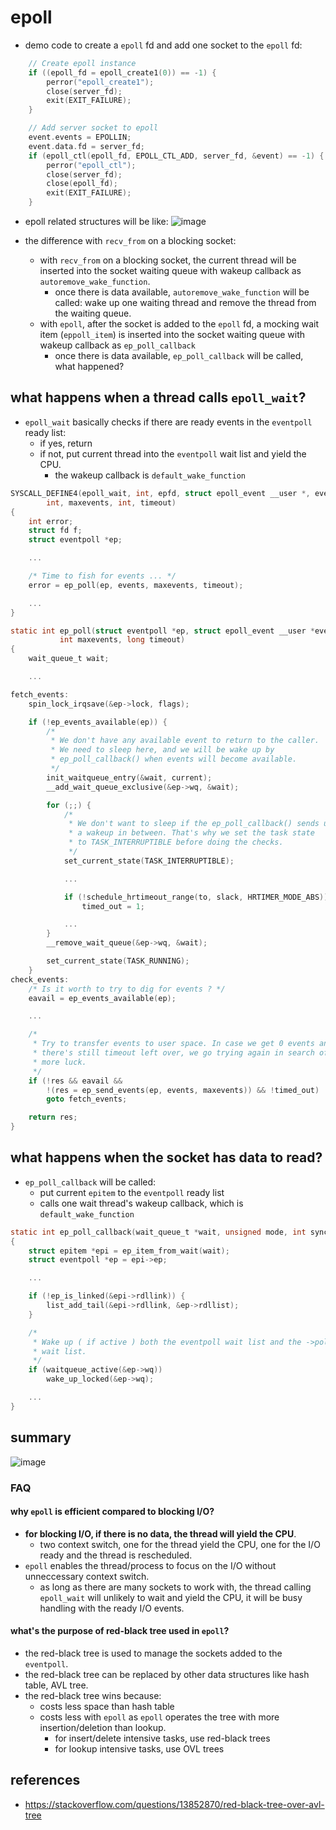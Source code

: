 # epoll
* demo code to create a `epoll` fd and add one socket to the `epoll` fd:
```c
    // Create epoll instance
    if ((epoll_fd = epoll_create1(0)) == -1) {
        perror("epoll_create1");
        close(server_fd);
        exit(EXIT_FAILURE);
    }

    // Add server socket to epoll
    event.events = EPOLLIN;
    event.data.fd = server_fd;
    if (epoll_ctl(epoll_fd, EPOLL_CTL_ADD, server_fd, &event) == -1) {
        perror("epoll_ctl");
        close(server_fd);
        close(epoll_fd);
        exit(EXIT_FAILURE);
    }
```
* epoll related structures will be like:
![image](https://github.com/user-attachments/assets/9d50b990-241f-4ba1-b402-15f80d03b988)

* the difference with `recv_from` on a blocking socket:
    * with `recv_from` on a blocking socket, the current thread will be inserted into the socket waiting queue with wakeup callback as `autoremove_wake_function`.
        * once there is data available, `autoremove_wake_function` will be called: wake up one waiting thread and remove the thread from the waiting queue.
    * with `epoll`, after the socket is added to the `epoll` fd, a mocking wait item (`eppoll_item`) is inserted into the socket waiting queue with wakeup callback as `ep_poll_callback`
        * once there is data available, `ep_poll_callback` will be called, what happened?

## what happens when a thread calls `epoll_wait`?
* `epoll_wait` basically checks if there are ready events in the `eventpoll` ready list:
	* if yes, return
	* if not, put current thread into the `eventpoll` wait list and yield the CPU.
 		* the wakeup callback is `default_wake_function`

```c
SYSCALL_DEFINE4(epoll_wait, int, epfd, struct epoll_event __user *, events,
		int, maxevents, int, timeout)
{
	int error;
	struct fd f;
	struct eventpoll *ep;

	...

	/* Time to fish for events ... */
	error = ep_poll(ep, events, maxevents, timeout);

	...
}

static int ep_poll(struct eventpoll *ep, struct epoll_event __user *events,
		   int maxevents, long timeout)
{
	wait_queue_t wait;

	...

fetch_events:
	spin_lock_irqsave(&ep->lock, flags);

	if (!ep_events_available(ep)) {
		/*
		 * We don't have any available event to return to the caller.
		 * We need to sleep here, and we will be wake up by
		 * ep_poll_callback() when events will become available.
		 */
		init_waitqueue_entry(&wait, current);									// if no ready event, init the wait entry with this thread, and use default_wake_function as wakeup callback
		__add_wait_queue_exclusive(&ep->wq, &wait);

		for (;;) {
			/*
			 * We don't want to sleep if the ep_poll_callback() sends us
			 * a wakeup in between. That's why we set the task state
			 * to TASK_INTERRUPTIBLE before doing the checks.
			 */
			set_current_state(TASK_INTERRUPTIBLE);

			...

			if (!schedule_hrtimeout_range(to, slack, HRTIMER_MODE_ABS))			// yield the CPU
				timed_out = 1;

			...
		}
		__remove_wait_queue(&ep->wq, &wait);									// wakeup again, remove current thread from the eventpoll wait list

		set_current_state(TASK_RUNNING);
	}
check_events:
	/* Is it worth to try to dig for events ? */
	eavail = ep_events_available(ep);

	...

	/*
	 * Try to transfer events to user space. In case we get 0 events and
	 * there's still timeout left over, we go trying again in search of
	 * more luck.
	 */
	if (!res && eavail &&
	    !(res = ep_send_events(ep, events, maxevents)) && !timed_out)			// transfer ready events to userspace
		goto fetch_events;

	return res;
}
```

## what happens when the socket has data to read?
* `ep_poll_callback` will be called:
	* put current `epitem` to the `eventpoll` ready list
	* calls one wait thread's wakeup callback, which is `default_wake_function`
```c
static int ep_poll_callback(wait_queue_t *wait, unsigned mode, int sync, void *key)
{
	struct epitem *epi = ep_item_from_wait(wait);
	struct eventpoll *ep = epi->ep;

    ...

	if (!ep_is_linked(&epi->rdllink)) {
		list_add_tail(&epi->rdllink, &ep->rdllist);                                // add the epitem to the eventpoll ready list
	}

	/*
	 * Wake up ( if active ) both the eventpoll wait list and the ->poll()
	 * wait list.
	 */
	if (waitqueue_active(&ep->wq))
		wake_up_locked(&ep->wq);

    ...
}
```

## summary

![image](https://github.com/user-attachments/assets/836c0847-544d-4686-b241-0ddfb3b30fb4)

### FAQ

#### why `epoll` is efficient compared to blocking I/O?
* **for blocking I/O, if there is no data, the thread will yield the CPU**.
	* two context switch, one for the thread yield the CPU, one for the I/O ready and the thread is rescheduled.
* `epoll` enables the thread/process to focus on the I/O without unneccessary context switch.
	* as long as there are many sockets to work with, the thread calling `epoll_wait` will unlikely to wait and yield the CPU, it will be busy handling with the ready I/O events.

#### what's the purpose of red-black tree used in `epoll`?
* the red-black tree is used to manage the sockets added to the `eventpoll`.
* the red-black tree can be replaced by other data structures like hash table, AVL tree.
* the red-black tree wins because:
	* costs less space than hash table
 	* costs less with `epoll` as `epoll` operates the tree with more insertion/deletion than lookup.
		* for insert/delete intensive tasks, use red-black trees
  		* for lookup intensive tasks, use OVL trees

## references
* https://stackoverflow.com/questions/13852870/red-black-tree-over-avl-tree
